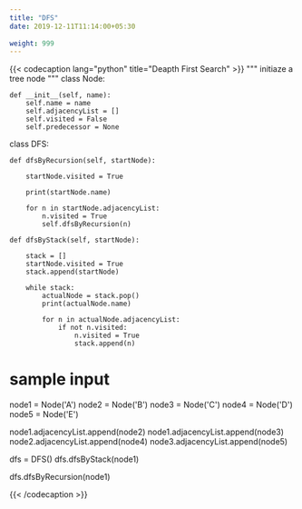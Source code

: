 ```yaml
---
title: "DFS"
date: 2019-12-11T11:14:00+05:30
 
weight: 999
---
```


{{< codecaption lang="python" title="Deapth First Search" >}}
"""
initiaze a tree node
"""
class Node:

    def __init__(self, name):
        self.name = name
        self.adjacencyList = []
        self.visited = False
        self.predecessor = None

class DFS:

    def dfsByRecursion(self, startNode):

        startNode.visited = True

        print(startNode.name)

        for n in startNode.adjacencyList:
            n.visited = True
            self.dfsByRecursion(n)

    def dfsByStack(self, startNode):

        stack = []
        startNode.visited = True
        stack.append(startNode)

        while stack:
            actualNode = stack.pop()
            print(actualNode.name)

            for n in actualNode.adjacencyList:
                if not n.visited:
                    n.visited = True
                    stack.append(n)

# sample input

node1 = Node('A')
node2 = Node('B')
node3 = Node('C')
node4 = Node('D')
node5 = Node('E')


node1.adjacencyList.append(node2)
node1.adjacencyList.append(node3)
node2.adjacencyList.append(node4)
node3.adjacencyList.append(node5)

dfs = DFS()
dfs.dfsByStack(node1)

dfs.dfsByRecursion(node1)

{{< /codecaption >}}

